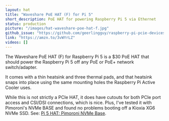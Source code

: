 ```yaml
---
layout: hat
title: "Waveshare PoE HAT (F) for Pi 5"
short_description: PoE HAT for powering Raspberry Pi 5 via Ethernet
status: production
picture: "/images/hat-waveshare-poe-hat-f.jpg"
github_issue: "https://github.com/geerlingguy/raspberry-pi-pcie-devices/issues/597"
link: "https://amzn.to/3vWYrLZ"
videos: []
---
```

The Waveshare PoE HAT (F) for Raspberry Pi 5 is a $30 PoE HAT that should power the Raspberry Pi 5 off any PoE or PoE+ network switch/adapter.

It comes with a thin heatsink and three thermal pads, and that heatsink snaps into place using the same mounting holes the Raspberry Pi Active Cooler uses.

While this is not strictly a PCIe HAT, it does have cutouts for both PCIe port access and CSI/DSI connections, which is nice. Plus, I've tested it with Pimoroni's NVMe BASE and found no problems booting off a Kioxia XG6 NVMe SSD. See: [Pi 5 HAT: Pimoroni NVMe Base](https://github.com/geerlingguy/raspberry-pi-pcie-devices/issues/565).
